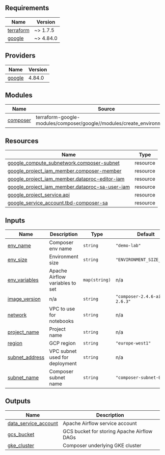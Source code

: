 <!-- BEGINNING OF PRE-COMMIT-TERRAFORM DOCS HOOK -->
## Requirements

| Name | Version |
|------|---------|
| <a name="requirement_terraform"></a> [terraform](#requirement\_terraform) | ~> 1.7.5 |
| <a name="requirement_google"></a> [google](#requirement\_google) | ~> 4.84.0 |

## Providers

| Name | Version |
|------|---------|
| <a name="provider_google"></a> [google](#provider\_google) | 4.84.0 |

## Modules

| Name | Source | Version |
|------|--------|---------|
| <a name="module_composer"></a> [composer](#module\_composer) | terraform-google-modules/composer/google//modules/create_environment_v2 | ~> 3.4.0 |

## Resources

| Name | Type |
|------|------|
| [google_compute_subnetwork.composer-subnet](https://registry.terraform.io/providers/hashicorp/google/latest/docs/resources/compute_subnetwork) | resource |
| [google_project_iam_member.composer-member](https://registry.terraform.io/providers/hashicorp/google/latest/docs/resources/project_iam_member) | resource |
| [google_project_iam_member.dataproc-editor-iam](https://registry.terraform.io/providers/hashicorp/google/latest/docs/resources/project_iam_member) | resource |
| [google_project_iam_member.dataproc-sa-user-iam](https://registry.terraform.io/providers/hashicorp/google/latest/docs/resources/project_iam_member) | resource |
| [google_project_service.api](https://registry.terraform.io/providers/hashicorp/google/latest/docs/resources/project_service) | resource |
| [google_service_account.tbd-composer-sa](https://registry.terraform.io/providers/hashicorp/google/latest/docs/resources/service_account) | resource |

## Inputs

| Name | Description | Type | Default | Required |
|------|-------------|------|---------|:--------:|
| <a name="input_env_name"></a> [env\_name](#input\_env\_name) | Composer env name | `string` | `"demo-lab"` | no |
| <a name="input_env_size"></a> [env\_size](#input\_env\_size) | Environment size | `string` | `"ENVIRONMENT_SIZE_SMALL"` | no |
| <a name="input_env_variables"></a> [env\_variables](#input\_env\_variables) | Apache Airflow variables to set | `map(string)` | n/a | yes |
| <a name="input_image_version"></a> [image\_version](#input\_image\_version) | n/a | `string` | `"composer-2.4.6-airflow-2.6.3"` | no |
| <a name="input_network"></a> [network](#input\_network) | VPC to use for notebooks | `string` | n/a | yes |
| <a name="input_project_name"></a> [project\_name](#input\_project\_name) | Project name | `string` | n/a | yes |
| <a name="input_region"></a> [region](#input\_region) | GCP region | `string` | `"europe-west1"` | no |
| <a name="input_subnet_address"></a> [subnet\_address](#input\_subnet\_address) | VPC subnet used for deployment | `string` | n/a | yes |
| <a name="input_subnet_name"></a> [subnet\_name](#input\_subnet\_name) | Composer subnet name | `string` | `"composer-subnet-01"` | no |

## Outputs

| Name | Description |
|------|-------------|
| <a name="output_data_service_account"></a> [data\_service\_account](#output\_data\_service\_account) | Apache Airflow service account |
| <a name="output_gcs_bucket"></a> [gcs\_bucket](#output\_gcs\_bucket) | GCS bucket for storing Apache Airflow DAGs |
| <a name="output_gke_cluster"></a> [gke\_cluster](#output\_gke\_cluster) | Composer underlying GKE cluster |
<!-- END OF PRE-COMMIT-TERRAFORM DOCS HOOK -->
